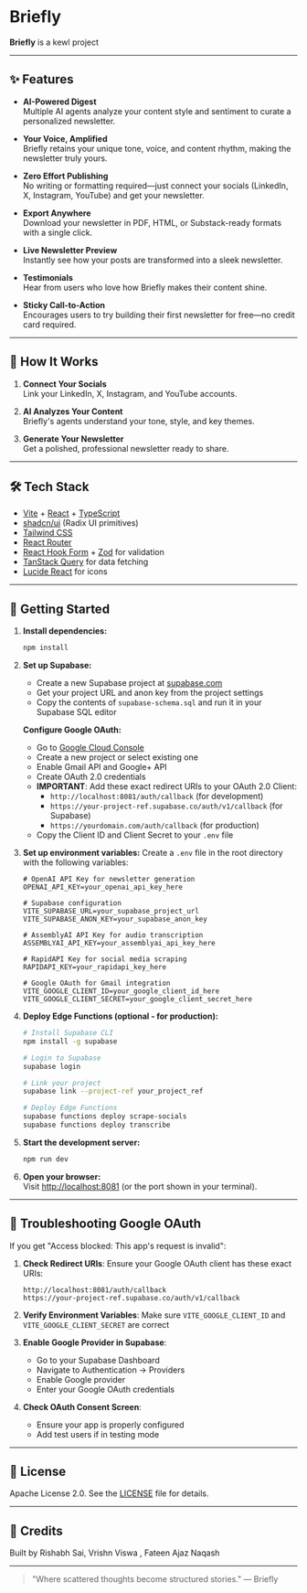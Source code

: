 # Briefly

**Briefly** is a kewl project

---

## ✨ Features

- **AI-Powered Digest**  
  Multiple AI agents analyze your content style and sentiment to curate a personalized newsletter.

- **Your Voice, Amplified**  
  Briefly retains your unique tone, voice, and content rhythm, making the newsletter truly yours.

- **Zero Effort Publishing**  
  No writing or formatting required—just connect your socials (LinkedIn, X, Instagram, YouTube) and get your newsletter.

- **Export Anywhere**  
  Download your newsletter in PDF, HTML, or Substack-ready formats with a single click.

- **Live Newsletter Preview**  
  Instantly see how your posts are transformed into a sleek newsletter.

- **Testimonials**  
  Hear from users who love how Briefly makes their content shine.

- **Sticky Call-to-Action**  
  Encourages users to try building their first newsletter for free—no credit card required.

---

## 🚀 How It Works

1. **Connect Your Socials**  
   Link your LinkedIn, X, Instagram, and YouTube accounts.

2. **AI Analyzes Your Content**  
   Briefly's agents understand your tone, style, and key themes.

3. **Generate Your Newsletter**  
   Get a polished, professional newsletter ready to share.

---

## 🛠️ Tech Stack

- [Vite](https://vitejs.dev/) + [React](https://react.dev/) + [TypeScript](https://www.typescriptlang.org/)
- [shadcn/ui](https://ui.shadcn.com/) (Radix UI primitives)
- [Tailwind CSS](https://tailwindcss.com/)
- [React Router](https://reactrouter.com/)
- [React Hook Form](https://react-hook-form.com/) + [Zod](https://zod.dev/) for validation
- [TanStack Query](https://tanstack.com/query/latest) for data fetching
- [Lucide React](https://lucide.dev/) for icons

---

## 🏁 Getting Started

1. **Install dependencies:**
   ```sh
   npm install
   ```

2. **Set up Supabase:**
   - Create a new Supabase project at [supabase.com](https://supabase.com)
   - Get your project URL and anon key from the project settings
   - Copy the contents of `supabase-schema.sql` and run it in your Supabase SQL editor
   
   **Configure Google OAuth:**
   - Go to [Google Cloud Console](https://console.cloud.google.com/)
   - Create a new project or select existing one
   - Enable Gmail API and Google+ API
   - Create OAuth 2.0 credentials
   - **IMPORTANT**: Add these exact redirect URIs to your OAuth 2.0 Client:
     - `http://localhost:8081/auth/callback` (for development)
     - `https://your-project-ref.supabase.co/auth/v1/callback` (for Supabase)
     - `https://yourdomain.com/auth/callback` (for production)
   - Copy the Client ID and Client Secret to your `.env` file

3. **Set up environment variables:**
   Create a `.env` file in the root directory with the following variables:
   ```env
   # OpenAI API Key for newsletter generation
   OPENAI_API_KEY=your_openai_api_key_here
   
   # Supabase configuration
   VITE_SUPABASE_URL=your_supabase_project_url
   VITE_SUPABASE_ANON_KEY=your_supabase_anon_key
   
   # AssemblyAI API Key for audio transcription
   ASSEMBLYAI_API_KEY=your_assemblyai_api_key_here
   
   # RapidAPI Key for social media scraping
   RAPIDAPI_KEY=your_rapidapi_key_here
   
   # Google OAuth for Gmail integration
   VITE_GOOGLE_CLIENT_ID=your_google_client_id_here
   VITE_GOOGLE_CLIENT_SECRET=your_google_client_secret_here
   ```

4. **Deploy Edge Functions (optional - for production):**
   ```sh
   # Install Supabase CLI
   npm install -g supabase
   
   # Login to Supabase
   supabase login
   
   # Link your project
   supabase link --project-ref your_project_ref
   
   # Deploy Edge Functions
   supabase functions deploy scrape-socials
   supabase functions deploy transcribe
   ```

5. **Start the development server:**
   ```sh
   npm run dev
   ```

6. **Open your browser:**  
   Visit [http://localhost:8081](http://localhost:8081) (or the port shown in your terminal).

---

## 🔧 Troubleshooting Google OAuth

If you get "Access blocked: This app's request is invalid":

1. **Check Redirect URIs**: Ensure your Google OAuth client has these exact URIs:
   ```
   http://localhost:8081/auth/callback
   https://your-project-ref.supabase.co/auth/v1/callback
   ```

2. **Verify Environment Variables**: Make sure `VITE_GOOGLE_CLIENT_ID` and `VITE_GOOGLE_CLIENT_SECRET` are correct

3. **Enable Google Provider in Supabase**:
   - Go to your Supabase Dashboard
   - Navigate to Authentication → Providers
   - Enable Google provider
   - Enter your Google OAuth credentials

4. **Check OAuth Consent Screen**:
   - Ensure your app is properly configured
   - Add test users if in testing mode

---

## 📄 License

Apache License 2.0. See the [LICENSE](./LICENSE) file for details.

---

## 🙌 Credits

Built by Rishabh Sai, Vrishn Viswa , Fateen Ajaz Naqash

---

> "Where scattered thoughts become structured stories."
> — Briefly
